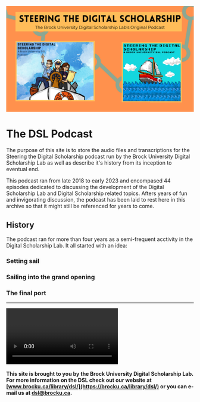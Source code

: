 ![Splash Image for the Archive][imglogo]


# The DSL Podcast

The purpose of this site is to store the audio files and transcriptions for the Steering the Digital Scholarship podcast run by the Brock University Digital Scholarship Lab as well as describe it's history from its inception to eventual end.

This podcast ran from late 2018 to early 2023 and encompased 44 episodes dedicated to discussing the development of the Digital Scholarship Lab and Digital Scholarship related topics.  Afters years of fun and invigorating discussion, the podcast has been laid to rest here in this archive so that it might still be referenced for years to come.


## History

The podcast ran for more than four years as a semi-frequent acctivity in the Digital Scholarship Lab.  It all started with an idea:

### Setting sail

### Sailing into the grand opening

### The final port


----

![episode 1](Podcast-Episodes/1-STDS-Audio.mp4)

  
**This site is brought to you by the Brock University Digital Scholarship Lab.  For more information on the DSL check out our website at [www.brocku.ca/library/dsl/](https://brocku.ca/library/dsl/) or you can e-mail us at dsl@brocku.ca.**  
  


<!--- Please use reference style images so that it is easier to update pictures later --->

[imglogo]: Steering-the-Digital-Scholarship-Splash.png
